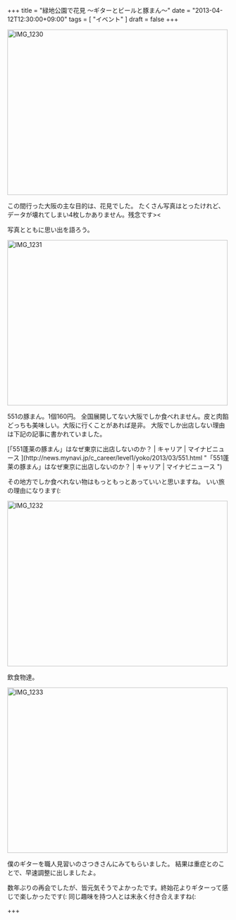 +++
title =  "緑地公園で花見 〜ギターとビールと豚まん〜"
date =  "2013-04-12T12:30:00+09:00"
tags = [ "イベント" ]
draft = false
+++
<p><a href="http://www.flickr.com/photos/68742489@N02/8605290559/" title="IMG_1230 by umeyuki1326, on Flickr"><img src="http://farm9.staticflickr.com/8255/8605290559_e2a76449a1.jpg" width="500" height="375" alt="IMG_1230"></a></p>

<p>この間行った大阪の主な目的は、花見でした。
たくさん写真はとったけれど、データが壊れてしまい4枚しかありません。残念です>&lt;</p>

<p>写真とともに思い出を語ろう。</p>

<p><a href="http://www.flickr.com/photos/68742489@N02/8606394060/" title="IMG_1231 by umeyuki1326, on Flickr"><img src="http://farm9.staticflickr.com/8125/8606394060_88ab43f5a9.jpg" width="500" height="375" alt="IMG_1231"></a></p>

<p>551の豚まん。1個160円。
全国展開してない大阪でしか食べれません。皮と肉餡どっちも美味しい。大阪に行くことがあれば是非。
大阪でしか出店しない理由は下記の記事に書かれていました。</p>

<p>[「551蓬莱の豚まん」はなぜ東京に出店しないのか？ | キャリア | マイナビニュース ](http://news.mynavi.jp/c_career/level1/yoko/2013/03/551.html "「551蓬莱の豚まん」はなぜ東京に出店しないのか？ | キャリア | マイナビニュース ")</p>

<p>その地方でしか食べれない物はもっともっとあっていいと思いますね。
いい旅の理由になります(:</p>

<p><a href="http://www.flickr.com/photos/68742489@N02/8606393912/" title="IMG_1232 by umeyuki1326, on Flickr"><img src="http://farm9.staticflickr.com/8102/8606393912_dcaf7ebbca.jpg" width="500" height="375" alt="IMG_1232"></a></p>

<p>飲食物達。</p>

<p><a href="http://www.flickr.com/photos/68742489@N02/8606393724/" title="IMG_1233 by umeyuki1326, on Flickr"><img src="http://farm9.staticflickr.com/8405/8606393724_425e1b5a11.jpg" width="500" height="375" alt="IMG_1233"></a></p>

<p>僕のギターを職人見習いのさつきさんにみてもらいました。
結果は重症とのことで、早速調整に出しましたよ。</p>

<p>数年ぶりの再会でしたが、皆元気そうでよかったです。終始花よりギターって感じで楽しかったです(:
同じ趣味を持つ人とは末永く付き合えますね(:</p>

+++
